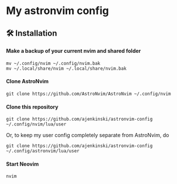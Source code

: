 # My astronvim config

## 🛠️ Installation

#### Make a backup of your current nvim and shared folder

```shell
mv ~/.config/nvim ~/.config/nvim.bak
mv ~/.local/share/nvim ~/.local/share/nvim.bak
```

#### Clone AstroNvim

```shell
git clone https://github.com/AstroNvim/AstroNvim ~/.config/nvim
```

#### Clone this repository

```shell
git clone https://github.com/ajenkinski/astronvim-config ~/.config/nvim/lua/user
```

Or, to keep my user config completely separate from AstroNvim, do 

```shell
git clone https://github.com/ajenkinski/astronvim-config ~/.config/astronvim/lua/user
```


#### Start Neovim

```shell
nvim
```
